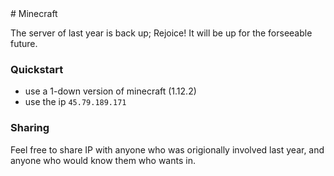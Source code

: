 <head>
    <link href="style.css"     rel="stylesheet" type="text/css">
    <link href="solarized.css" rel="stylesheet" type="text/css">
    <meta charset="utf-8" />
</head>
# Minecraft

The server of last year is back up; Rejoice! It will be up for the forseeable future.

### Quickstart
* use a 1-down version of minecraft (1.12.2)
* use the ip `45.79.189.171`

### Sharing
Feel free to share IP with anyone who was origionally involved last year, and anyone who would know them who wants in.

